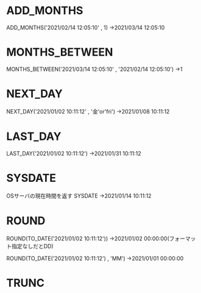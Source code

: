 # ADD_MONTHS
ADD_MONTHS('2021/02/14 12:05:10' , 1)
→2021/03/14 12:05:10
# MONTHS_BETWEEN
MONTHS_BETWEEN('2021/03/14 12:05:10' , '2021/02/14 12:05:10')
→1
# NEXT_DAY
NEXT_DAY('2021/01/02 10:11:12' , '金'or'fri')
→2021/01/08 10:11:12
# LAST_DAY
LAST_DAY('2021/01/02 10:11:12')
→2021/01/31 10:11:12
# SYSDATE
OSサーバの現在時間を返す
SYSDATE
→2021/01/14 10:11:12
# ROUND
ROUND(TO_DATE('2021/01/02 10:11:12'))
→2021/01/02 00:00:00(フォーマット指定なしだとDD)

ROUND(TO_DATE('2021/01/02 10:11:12') , 'MM')
→2021/01/01 00:00:00


# TRUNC